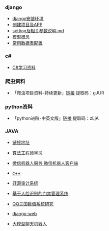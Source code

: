 ### django 
- [django安装环境](source/Web/source/django/ch1_安装环境.md)
- [创建项目及APP](source/Web/source/django/ch2_创建Django项目和APP.md)
- [setting及相关参数说明.md](source/Web/source/django/ch3_配置setting及相关参数说明.md)
- [模型概念](source/Web/source/django/ch4_模型概念.md)
- [常用数据表配置](source/Web/source/django/ch5_常用数据表及配置.md)

### c#
- [C#学习资料](https://github.com/MoienTajik/AspNetCore-Developer-Roadmap/blob/master/ReadMe.zh-Hans.md)

### 爬虫资料
- 「爬虫项目资料-持续更新」[链接](https://pan.quark.cn/s/698fd0e11604) 提取码：gJUR

### python资料
- 「python进阶-中英文版」[链接](https://pan.quark.cn/s/fdb4c46fcca3)  提取码：zLjA
### JAVA
- [链接地址](https://www.blog996.com/md/2023-11-09-1699496330596.html)


- [算法工程师学习](https://github.com/lcylmhlcy/Awesome-algorithm-interview.git)

- [微信机器人服务 微信机器人客户端](https://github.com/JiankeLiJin/wx-bot-server)
- [c++](https://github.com/liuxuanhai/CodingInterviewsNotes)
- [开源审计系统](https://github.com/jumpserver/jumpserver)
- [基于人脸识别的门禁管理系统](https://github.com/hualuoo/dormitory_menage_system.git)
- [QQ三国数值系统研究](https://github.com/WanderingQuantum/qqsganalysis?tab=readme-ov-file)
- [django-web](https://github.com/StrayCamel247/Django_web)
- [大模型聊天机器人](https://github.com/zhayujie/chatgpt-on-wechat.git)